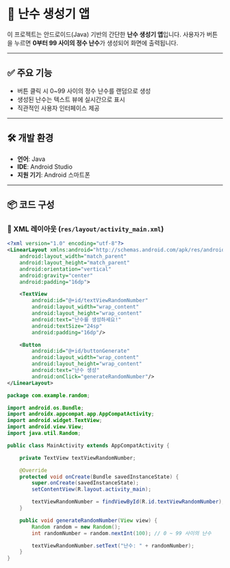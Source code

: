 # 🎲 난수 생성기 앱

이 프로젝트는 안드로이드(Java) 기반의 간단한 **난수 생성기 앱**입니다. 사용자가 버튼을 누르면 **0부터 99 사이의 정수 난수**가 생성되어 화면에 출력됩니다. 

---

## ✅ 주요 기능

- 버튼 클릭 시 0~99 사이의 정수 난수를 랜덤으로 생성
- 생성된 난수는 텍스트 뷰에 실시간으로 표시
- 직관적인 사용자 인터페이스 제공

---

## 🛠️ 개발 환경

- **언어**: Java  
- **IDE**: Android Studio  
- **지원 기기**: Android 스마트폰

---

## 📦 코드 구성

### 🔹 XML 레이아웃 (`res/layout/activity_main.xml`)
```xml
<?xml version="1.0" encoding="utf-8"?>
<LinearLayout xmlns:android="http://schemas.android.com/apk/res/android"
    android:layout_width="match_parent"
    android:layout_height="match_parent"
    android:orientation="vertical"
    android:gravity="center"
    android:padding="16dp">

    <TextView
        android:id="@+id/textViewRandomNumber"
        android:layout_width="wrap_content"
        android:layout_height="wrap_content"
        android:text="난수를 생성하세요!"
        android:textSize="24sp"
        android:padding="16dp"/>

    <Button
        android:id="@+id/buttonGenerate"
        android:layout_width="wrap_content"
        android:layout_height="wrap_content"
        android:text="난수 생성"
        android:onClick="generateRandomNumber"/>
</LinearLayout>
```
```java
package com.example.random;

import android.os.Bundle;
import androidx.appcompat.app.AppCompatActivity;
import android.widget.TextView;
import android.view.View;
import java.util.Random;

public class MainActivity extends AppCompatActivity {

    private TextView textViewRandomNumber;

    @Override
    protected void onCreate(Bundle savedInstanceState) {
        super.onCreate(savedInstanceState);
        setContentView(R.layout.activity_main);

        textViewRandomNumber = findViewById(R.id.textViewRandomNumber);
    }

    public void generateRandomNumber(View view) {
        Random random = new Random();
        int randomNumber = random.nextInt(100); // 0 ~ 99 사이의 난수

        textViewRandomNumber.setText("난수: " + randomNumber);
    }
}

```
